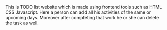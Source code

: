 This is TODO list website which is made using frontend tools such as HTML CSS Javascript. Here a person can add all his activities of the same or upcoming days. Moreover after completing that work he or she can delete the task as well.